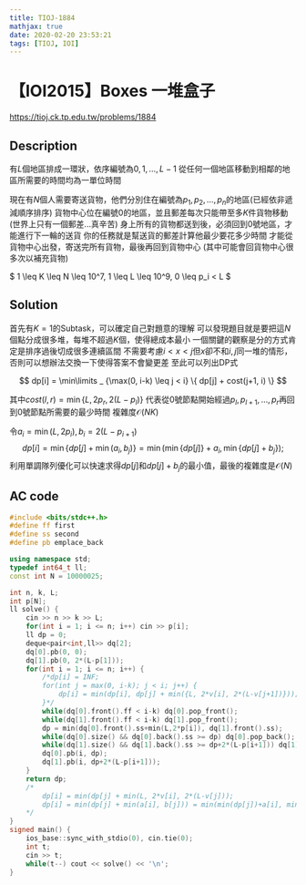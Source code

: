 ```yaml
---
title: TIOJ-1884
mathjax: true
date: 2020-02-20 23:53:21
tags: [TIOJ, IOI]
---
```

# 【IOI2015】Boxes 一堆盒子

https://tioj.ck.tp.edu.tw/problems/1884

## Description
有$L$個地區排成一環狀，依序編號為$0, 1, \dots, L-1$
從任何一個地區移動到相鄰的地區所需要的時間均為一單位時間

現在有$N$個人需要寄送貨物，他們分別住在編號為$p_1, p_2, \dots, p_n$的地區(已經依非遞減順序排序)
貨物中心位在編號$0$的地區，並且郵差每次只能帶至多$K$件貨物移動
(世界上只有一個郵差...真辛苦)
身上所有的貨物都送到後，必須回到$0$號地區，才能進行下一輪的送貨
你的任務就是幫送貨的郵差計算他最少要花多少時間
才能從貨物中心出發，寄送完所有貨物，最後再回到貨物中心
(其中可能會回貨物中心很多次以補充貨物)

$
1 \leq K \leq N \leq 10^7,
1 \leq L \leq 10^9,
0 \leq p_i < L
$

## Solution
首先有$K=1$的Subtask，可以確定自己對題意的理解
可以發現題目就是要把這$N$個點分成很多堆，每堆不超過$K$個，使得總成本最小
一個關鍵的觀察是分的方式肯定是排序過後切成很多連續區間
不需要考慮$i < x < j$但$x$卻不和$i,j$同一堆的情形，否則可以想辦法交換一下使得答案不會變更差
至此可以列出DP式

$$
dp[i] = \min\limits _ {\max(0, i-k) \leq j < i} \{ dp[j] + cost(j+1, i) \}
$$

其中$cost(l, r) = \min \{L, 2p_r, 2(L-p_l)\}$
代表從$0$號節點開始經過$p_l, p _ {l+1}, \dots, p_r$再回到$0$號節點所需要的最少時間
複雜度$\mathcal{O}(NK)$

令$a_i = \min(L, 2p_i), b_i = 2(L-p _ {i+1})$
$$
dp[i] = \min \{dp[j] + \min(a_i, b_j)\} = \min(\min\{dp[j]\}+a_i, \min \{dp[j]+b_j\});
$$
利用單調隊列優化可以快速求得$dp[j]$和$dp[j]+b_j$的最小值，最後的複雜度是$\mathcal{O}(N)$

## AC code
``` cpp
#include <bits/stdc++.h>
#define ff first
#define ss second
#define pb emplace_back

using namespace std;
typedef int64_t ll;
const int N = 10000025;

int n, k, L;
int p[N];
ll solve() {
    cin >> n >> k >> L;
    for(int i = 1; i <= n; i++) cin >> p[i];
    ll dp = 0;
    deque<pair<int,ll>> dq[2];
    dq[0].pb(0, 0);
    dq[1].pb(0, 2*(L-p[1]));
    for(int i = 1; i <= n; i++) {
        /*dp[i] = INF;
        for(int j = max(0, i-k); j < i; j++) {
            dp[i] = min(dp[i], dp[j] + min({L, 2*v[i], 2*(L-v[j+1])}));
        }*/
        while(dq[0].front().ff < i-k) dq[0].pop_front();
        while(dq[1].front().ff < i-k) dq[1].pop_front();
        dp = min(dq[0].front().ss+min(L,2*p[i]), dq[1].front().ss);
        while(dq[0].size() && dq[0].back().ss >= dp) dq[0].pop_back();
        while(dq[1].size() && dq[1].back().ss >= dp+2*(L-p[i+1])) dq[1].pop_back();
        dq[0].pb(i, dp);
        dq[1].pb(i, dp+2*(L-p[i+1]));
    }
    return dp;
    /*
        dp[i] = min(dp[j] + min(L, 2*v[i], 2*(L-v[j]));
        dp[i] = min(dp[j] + min(a[i], b[j])) = min(min(dp[j])+a[i], min(dp[j]+b[j]));
    */
}
signed main() {
    ios_base::sync_with_stdio(0), cin.tie(0);
    int t;
    cin >> t;
    while(t--) cout << solve() << '\n';
}
```